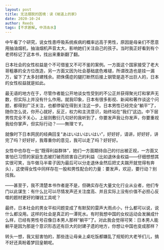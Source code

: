 ```yaml
---
layout: post
title: 无法摆脱的困境：读《坡道上的家》
date: 2020-10-24
author: Reeds
tags: [不求甚解, 中流击水] 
---
```


中午看了个研究，说女性患呼吸系统疾病的概率远高于男性，原因是母亲们不愿意用抽油烟机，抽油烟机声音太大，影响她们关注自己的孩子。当时我正好看到有个老师标记了这本书，找出来重新翻了翻。

日本社会的女性权益是个不可借鉴又不可不鉴的案例。一方面这个国家接受了老大哥粗暴的全方位改造，另一方面又因为社会基础底色难褪，所谓改造也是挂一漏万，留下了太多封建残余。把侏儒症的腿打断然后接上钢管是造不出巨人的，日本的女性权益就是如此。

最无语的地方在于，尽管作者能公开地谈女性受到的不公正并获得聚光灯和掌声无数，但实际上并没有什么作用。就我印象，日本有很多影视、新闻和著作谈这个问题，都得到广泛关注，也都停留在得到关注这一步。日本男性已经完全“躺平”了，随你怎么说，你开心就好，反正，权力和主流意识，始终站在“我们”这边。中下层男性完全不关心，上层则敷衍几句好的我听到了，你要发声我让你发声，你要重视我给你掌声，但实际行动？——無理です。

就像时下日本网民的经典回复“あはいはいはいはい”，好好好，请讲，好好好，讲完了吗？好好好，我尊重你的意见，我可以走了吗？好好好。

女性中也存在一批“既得利益群体”，她们一方面期待自己的付出被正视，一方面又害怕已习惯的家庭生态被打破而损害自己的利益（比如退休金权益——仔细想想其实很可笑，当牛做马半辈子因为最后可以分走退休金然后把丈夫踹开就觉得有奔头），这使得女性中同样存在一股和男性配合的力量：要发声，欢迎，要行动？别找我。

——甚至于，我不清楚本书作者是不是，但确实存在大量文化行业从业者，他们专门以此谋生：有什么比可以尽情发声还关注度高、并且实际上没有价值不必担心反噬的题材更好的赚钱工具呢？

最终，日本社会的男女平权问题变成了有默契的雷声大雨点小，什么都可以说，说什么都没用。这样的社会是真正的一潭死水。有时我想中国的女权运动会发展成什么样，已经有男性号召像日本男人那样“躺平”了。对此我会觉得可笑：日本男人能躺平是因为那是个意识形态还有巨大的封建孑遗的地方，你想让中国也变成那样？

转头一想，我又挺害怕的，那些连让母亲上桌吃饭都嫌乱了规矩的大老爷们儿，搞不好还真盼着梦回皇朝呢。